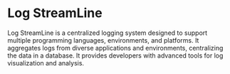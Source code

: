 # Log StreamLine

Log StreamLine is a centralized logging system designed to support multiple programming languages, environments, and platforms. It aggregates logs from diverse applications and environments, centralizing the data in a database. It provides developers with advanced tools for log visualization and analysis.

